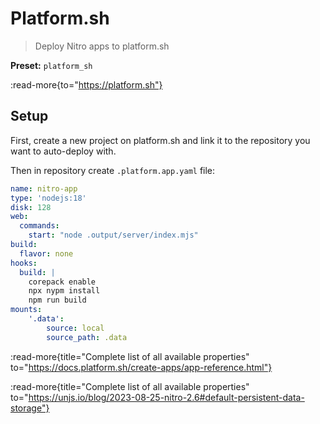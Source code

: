 # Platform.sh

> Deploy Nitro apps to platform.sh

**Preset:** `platform_sh`

:read-more{to="https://platform.sh"}

## Setup

First, create a new project on platform.sh and link it to the repository you want to auto-deploy with.

Then in repository create `.platform.app.yaml` file:

```yaml [.platform.app.yaml]
name: nitro-app
type: 'nodejs:18'
disk: 128
web:
  commands:
    start: "node .output/server/index.mjs"
build:
  flavor: none
hooks:
  build: |
    corepack enable
    npx nypm install
    npm run build
mounts:
    '.data':
        source: local
        source_path: .data
```

:read-more{title="Complete list of all available properties" to="https://docs.platform.sh/create-apps/app-reference.html"}

:read-more{title="Complete list of all available properties" to="https://unjs.io/blog/2023-08-25-nitro-2.6#default-persistent-data-storage"}
